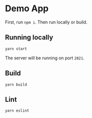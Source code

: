 # Demo App

First, run `npm i`. Then run locally or build.

## Running locally

```
yarn start
```

The server will be running on port `2021`.

## Build

```
yarn build
```

## Lint

```
yarn eslint
```

